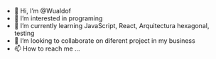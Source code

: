 - 👋 Hi, I’m @Wualdof
- 👀 I’m interested in programing
- 🌱 I’m currently learning JavaScript, React, Arquitectura hexagonal, testing
- 💞️ I’m looking to collaborate on diferent project in my business
- 📫 How to reach me ...

<!---
Wualdof/Wualdof is a ✨ special ✨ repository because its `README.md` (this file) appears on your GitHub profile.
You can click the Preview link to take a look at your changes.
--->
